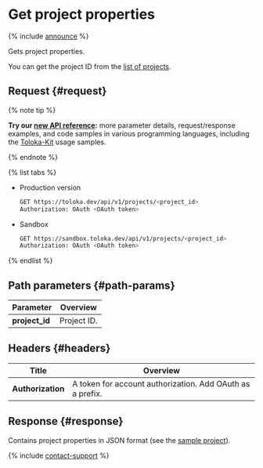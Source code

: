 # Get project properties

{% include [announce](../_includes/announce.md) %}

Gets project properties.

You can get the project ID from the [list of projects](get-prj-list.md).

## Request {#request}

{% note tip %}

**Try our [new API reference](https://toloka.ai/docs/api/api-reference/#get-/projects/-id-):** more parameter details, request/response examples, and code samples in various programming languages, including the [Toloka-Kit](../../toloka-kit/index.md) usage samples.

{% endnote %}

{% list tabs %}

- Production version

  ```bash
  GET https://toloka.dev/api/v1/projects/<project_id>
  Authorization: OAuth <OAuth token>
  ```

- Sandbox

  ```bash
  GET https://sandbox.toloka.dev/api/v1/projects/<project_id>
  Authorization: OAuth <OAuth token>
  ```

{% endlist %}

## Path parameters {#path-params}

Parameter | Overview
----- | -----
**project_id** | Project ID.

## Headers {#headers}

Title | Overview
----- | -----
**Authorization** | A token for account authorization. Add OAuth as a prefix.

## Response {#response}

Contains project properties in JSON format (see the [sample project](create-prj.md#body)).

{% include [contact-support](../../guide/_includes/contact-support.md) %}